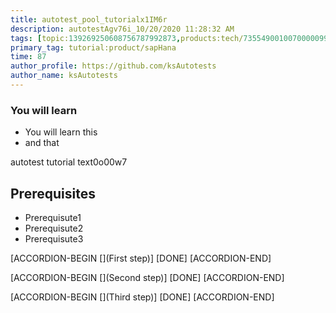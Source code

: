 ```yaml
---
title: autotest_pool_tutorialx1IM6r
description: autotestAgv76i_10/20/2020 11:28:32 AM
tags: [topic:139269250608756787992873,products:tech/73554900100700000996,tutorial:experience/advanced]
primary_tag: tutorial:product/sapHana
time: 87
author_profile: https://github.com/ksAutotests
author_name: ksAutotests
---
```

### You will learn
- You will learn this
- and that

autotest tutorial text0o00w7

## Prerequisites
- Prerequisute1
- Prerequisute2
- Prerequisute3

[ACCORDION-BEGIN [](First step)]
[DONE]
[ACCORDION-END]

[ACCORDION-BEGIN [](Second step)]
[DONE]
[ACCORDION-END]

[ACCORDION-BEGIN [](Third step)]
[DONE]
[ACCORDION-END]

